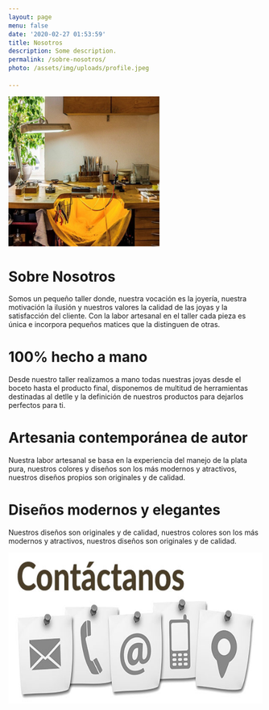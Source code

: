 ```yaml
---
layout: page
menu: false
date: '2020-02-27 01:53:59'
title: Nosotros
description: Some description.
permalink: /sobre-nosotros/
photo: /assets/img/uploads/profile.jpeg

---
```


<img class="img-rounded" src="/assets/img/uploads/profile.jpg" alt="Thiago Rossener" width="300">


# Sobre Nosotros
Somos un pequeño taller donde, nuestra vocación es la joyería, nuestra motivación la ilusión y nuestros valores la calidad de las joyas y la satisfacción del cliente. Con la labor artesanal en el taller cada pieza es única e incorpora pequeños matices que la distinguen de otras.

# 100% hecho a mano
Desde nuestro taller realizamos a mano todas nuestras joyas desde el boceto hasta el producto final, disponemos de multitud de herramientas destinadas al detlle y la definición de nuestros productos para dejarlos perfectos para ti.

# Artesania contemporánea de autor
Nuestra labor artesanal se basa en la experiencia del manejo de la plata pura, nuestros colores y diseños son los más modernos y atractivos, nuestros diseños propios son originales y de calidad.

# Diseños modernos y elegantes
Nuestros diseños son originales y de calidad, nuestros colores son los más modernos y atractivos, nuestros diseños son originales y de calidad.


<img src="/assets/img/uploads/contactanos.jpg"  width="900" height="300">
